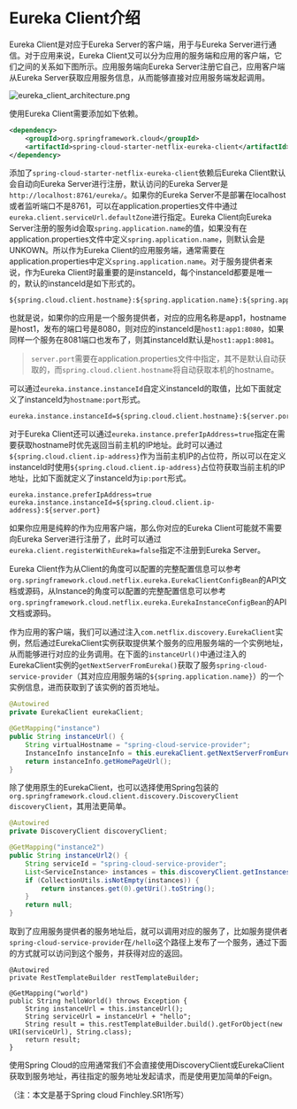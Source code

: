 # Eureka Client介绍

Eureka Client是对应于Eureka Server的客户端，用于与Eureka Server进行通信。对于应用来说，Eureka Client又可以分为应用的服务端和应用的客户端，它们之间的关系如下图所示。应用服务端向Eureka Server注册它自己，应用客户端从Eureka Server获取应用服务信息，从而能够直接对应用服务端发起调用。

![eureka_client_architecture.png](image/eureka_client_architecture.png)

使用Eureka Client需要添加如下依赖。

```xml
<dependency>
    <groupId>org.springframework.cloud</groupId>
    <artifactId>spring-cloud-starter-netflix-eureka-client</artifactId>
</dependency>
```

添加了`spring-cloud-starter-netflix-eureka-client`依赖后Eureka Client默认会自动向Eureka Server进行注册，默认访问的Eureka Server是`http://localhost:8761/eureka/`。如果你的Eureka Server不是部署在localhost或者监听端口不是8761，可以在application.properties文件中通过`eureka.client.serviceUrl.defaultZone`进行指定。Eureka Client向Eureka Server注册的服务id会取`spring.application.name`的值，如果没有在application.properties文件中定义`spring.application.name`，则默认会是UNKOWN。所以作为Eureka Client的应用服务端，通常需要在application.properties中定义`spring.application.name`。对于服务提供者来说，作为Eureka Client时最重要的是instanceId，每个instanceId都要是唯一的，默认的instanceId是如下形式的。

```
${spring.cloud.client.hostname}:${spring.application.name}:${spring.application.instance_id:${server.port}}}
```

也就是说，如果你的应用是一个服务提供者，对应的应用名称是app1，hostname是host1，发布的端口号是8080，则对应的instanceId是`host1:app1:8080`，如果同样一个服务在8081端口也发布了，则其instanceId默认是`host1:app1:8081`。

> `server.port`需要在application.properties文件中指定，其不是默认自动获取的，而`spring.cloud.client.hostname`将自动获取本机的hostname。

可以通过`eureka.instance.instanceId`自定义instanceId的取值，比如下面就定义了instanceId为`hostname:port`形式。

```
eureka.instance.instanceId=${spring.cloud.client.hostname}:${server.port}
```

对于Eureka Client还可以通过`eureka.instance.preferIpAddress=true`指定在需要获取hostname时优先返回当前主机的IP地址。此时可以通过`${spring.cloud.client.ip-address}`作为当前主机IP的占位符，所以可以在定义instanceId时使用`${spring.cloud.client.ip-address}`占位符获取当前主机的IP地址，比如下面就定义了instanceId为`ip:port`形式。

```
eureka.instance.preferIpAddress=true
eureka.instance.instanceId=${spring.cloud.client.ip-address}:${server.port}
```

如果你应用是纯粹的作为应用客户端，那么你对应的Eureka Client可能就不需要向Eureka Server进行注册了，此时可以通过`eureka.client.registerWithEureka=false`指定不注册到Eureka Server。

Eureka Client作为从Client的角度可以配置的完整配置信息可以参考`org.springframework.cloud.netflix.eureka.EurekaClientConfigBean`的API文档或源码，从Instance的角度可以配置的完整配置信息可以参考`org.springframework.cloud.netflix.eureka.EurekaInstanceConfigBean`的API文档或源码。

作为应用的客户端，我们可以通过注入`com.netflix.discovery.EurekaClient`实例，然后通过EurekaClient实例获取提供某个服务的应用服务端的一个实例地址，从而能够进行对应的业务调用。在下面的`instanceUrl()`中通过注入的EurekaClient实例的`getNextServerFromEureka()`获取了服务`spring-cloud-service-provider`（其对应应用服务端的`${spring.application.name}`）的一个实例信息，进而获取到了该实例的首页地址。

```java
@Autowired
private EurekaClient eurekaClient;

@GetMapping("instance")
public String instanceUrl() {
    String virtualHostname = "spring-cloud-service-provider";
    InstanceInfo instanceInfo = this.eurekaClient.getNextServerFromEureka(virtualHostname, false);
    return instanceInfo.getHomePageUrl();
}
```

除了使用原生的EurekaClient，也可以选择使用Spring包装的`org.springframework.cloud.client.discovery.DiscoveryClient discoveryClient`，其用法更简单。

```java
@Autowired
private DiscoveryClient discoveryClient;

@GetMapping("instance2")
public String instanceUrl2() {
    String serviceId = "spring-cloud-service-provider";
    List<ServiceInstance> instances = this.discoveryClient.getInstances(serviceId);
    if (CollectionUtils.isNotEmpty(instances)) {
        return instances.get(0).getUri().toString();
    }
    return null;
}
```

取到了应用服务提供者的服务地址后，就可以调用对应的服务了，比如服务提供者`spring-cloud-service-provider`在`/hello`这个路径上发布了一个服务，通过下面的方式就可以访问到这个服务，并获得对应的返回。

```
@Autowired
private RestTemplateBuilder restTemplateBuilder;

@GetMapping("world")
public String helloWorld() throws Exception {
    String instanceUrl = this.instanceUrl();
    String serviceUrl = instanceUrl + "hello";
    String result = this.restTemplateBuilder.build().getForObject(new URI(serviceUrl), String.class);
    return result;
}
```

使用Spring Cloud的应用通常我们不会直接使用DiscoveryClient或EurekaClient获取到服务地址，再往指定的服务地址发起请求，而是使用更加简单的Feign。

（注：本文是基于Spring cloud Finchley.SR1所写）